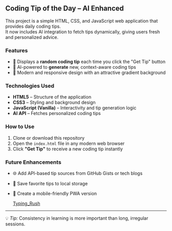 ## Coding Tip of the Day – AI Enhanced

This project is a simple HTML, CSS, and JavaScript web application that provides daily coding tips.  
It now includes AI integration to fetch tips dynamically, giving users fresh and personalized advice.

### Features
- 🎯 Displays a **random coding tip** each time you click the "Get Tip" button  
- 🤖 AI-powered to **generate** new, context-aware coding tips  
- 🎨 Modern and responsive design with an attractive gradient background  

### Technologies Used
- **HTML5** – Structure of the application  
- **CSS3** – Styling and background design  
- **JavaScript (Vanilla)** – Interactivity and tip generation logic  
- **AI API** – Fetches personalized coding tips  

### How to Use
1. Clone or download this repository  
2. Open the `index.html` file in any modern web browser  
3. Click **"Get Tip"** to receive a new coding tip instantly  

### Future Enhancements
- 🌐 Add API-based tip sources from GitHub Gists or tech blogs  
- 💾 Save favorite tips to local storage  
- 📱 Create a mobile-friendly PWA version

  [Typing_Rush](https://your-username.github.io/your-repo-name/Typing_Test.html)


---
💡 *Tip:* Consistency in learning is more important than long, irregular sessions.
